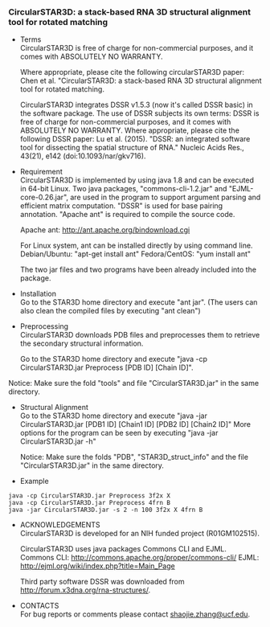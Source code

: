 ### CircularSTAR3D: a stack-based RNA 3D structural alignment tool for rotated matching

* Terms\
CircularSTAR3D is free of charge for non-commercial purposes, and it comes
with ABSOLUTELY NO WARRANTY.

	Where appropriate, please cite the following circularSTAR3D paper:
Chen et al. "CircularSTAR3D: a stack-based RNA 3D structural alignment tool for rotated matching.

	CircularSTAR3D integrates DSSR v1.5.3 (now it's called DSSR basic) in the software package. 
The use of DSSR subjects its own terms:
DSSR is free of charge for non-commercial purposes, and it comes
with ABSOLUTELY NO WARRANTY. 
Where appropriate, please cite the following DSSR paper:
Lu et al. (2015). "DSSR: an integrated software tool for
 dissecting the spatial structure of RNA." Nucleic Acids
 Res., 43(21), e142 (doi:10.1093/nar/gkv716).

* Requirement\
CircularSTAR3D is implemented by using java 1.8 and can be executed in 64-bit 
Linux. Two java packages, "commons-cli-1.2.jar" and "EJML-core-0.26.jar", 
are used in the program to support argument parsing and efficient 
matrix computation. "DSSR" is used for base pairing annotation. 
"Apache ant" is required to compile the source code.

	Apache ant: http://ant.apache.org/bindownload.cgi 
	
	For Linux system, ant can be installed directly by using command line.
Debian/Ubuntu: "apt-get install ant"
Fedora/CentOS: "yum install ant"

	The two jar files and two programs have been already included into 
the package.

* Installation\
Go to the STAR3D home directory and execute "ant jar".
(The users can also clean the compiled files by executing "ant clean")

* Preprocessing\
CircularSTAR3D downloads PDB files and preprocesses them to retrieve the 
secondary structural information.

	Go to the STAR3D home directory and execute 
"java -cp CircularSTAR3D.jar Preprocess [PDB ID] [Chain ID]".

Notice: Make sure the fold "tools" and file "CircularSTAR3D.jar" in the same directory. 

* Structural Alignment\
Go to the STAR3D home directory and execute 
"java -jar CircularSTAR3D.jar [PDB1 ID] [Chain1 ID] [PDB2 ID] [Chain2 ID]"
More options for the program can be seen by executing 
"java -jar CircularSTAR3D.jar -h"

	Notice: Make sure the folds "PDB", "STAR3D_struct_info" and the file "CircularSTAR3D.jar" 
in the same directory. 

* Example
```
java -cp CircularSTAR3D.jar Preprocess 3f2x X
java -cp CircularSTAR3D.jar Preprocess 4frn B
java -jar CircularSTAR3D.jar -s 2 -n 100 3f2x X 4frn B
```

* ACKNOWLEDGEMENTS\
CircularSTAR3D is developed for an NIH funded project (R01GM102515).

	CircularSTAR3D uses java packages Commons CLI and EJML.
Commons CLI: http://commons.apache.org/proper/commons-cli/
EJML: http://ejml.org/wiki/index.php?title=Main_Page

	Third party software DSSR was downloaded from http://forum.x3dna.org/rna-structures/.
  
* CONTACTS\
For bug reports or comments please contact shaojie.zhang@ucf.edu.
